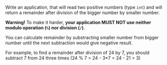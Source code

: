 Write an application, that will read two positive numbers (type `int`) and will return a remainder after division
of the bigger number by smaller number. 

**Warning!** To make it harder, **your application MUST NOT use neither modulo operation (`%`) nor division (`/`)**.

<div class="hint">
You can calculate remainder by substracting smaller number from bigger number until the next subtraction
would give negative result. 

For example, to find a remainder after division of 24 by 7, you should subtract 7 from 24 three times
 (24 % 7 = 24 - 3*7 = 24 - 21 = 3)
 </div>